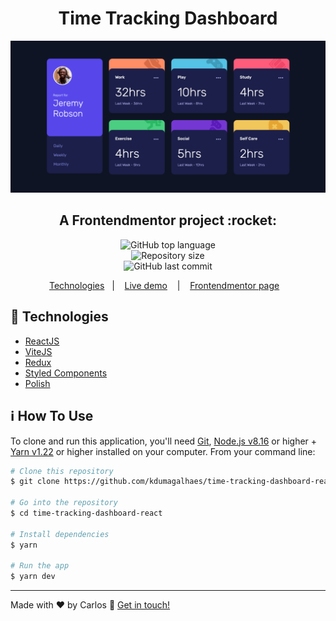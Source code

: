 <h1 align="center">
    Time Tracking Dashboard
</h1>

<img alt="screencapture" src="src/img/screencapture.webp">

<h2 align="center">
    A Frontendmentor project :rocket:
</h2>
<p align="center">
  <img alt="GitHub top language" src="https://img.shields.io/github/languages/top/kdumagalhaes/time-tracking-dashboard-react">
  <br />
  <img alt="Repository size" src="https://img.shields.io/github/repo-size/kdumagalhaes/time-tracking-dashboard-react">
  <br />
    <img alt="GitHub last commit" src="https://img.shields.io/github/last-commit/kdumagalhaes/time-tracking-dashboard-react">
</p>

<p align="center">
  <a href="#rocket-technologies">Technologies</a>&nbsp;&nbsp;&nbsp;|&nbsp;&nbsp;&nbsp;
    <a href="https://time-tracking-dashboard-react-ochre.vercel.app/" target="_blank">Live demo</a>&nbsp;
    &nbsp;&nbsp;|&nbsp;&nbsp;&nbsp;
    <a href="https://www.frontendmentor.io/challenges/time-tracking-dashboard-UIQ7167Jw/hub/time-tracking-dashboard-using-react-typescript-95AHn4jKr" target="_blank">Frontendmentor page</a>&nbsp;&nbsp;&nbsp;
</p>

## :rocket: Technologies

- [ReactJS](https://reactjs.org/)
- [ViteJS](https://vitejs.dev/)
- [Redux](https://redux.js.org/)
- [Styled Components](https://styled-components.com/)
- [Polish](https://polished.js.org/)

## :information_source: How To Use

To clone and run this application, you'll need [Git](https://git-scm.com), [Node.js v8.16][nodejs] or higher + [Yarn v1.22][yarn] or higher installed on your computer. From your command line:

```bash
# Clone this repository
$ git clone https://github.com/kdumagalhaes/time-tracking-dashboard-react.git

# Go into the repository
$ cd time-tracking-dashboard-react

# Install dependencies
$ yarn

# Run the app
$ yarn dev

```

---

Made with ♥ by Carlos :wave: [Get in touch!](https://www.linkedin.com/in/kdumagalhaes/)

[nodejs]: https://nodejs.org/
[yarn]: https://yarnpkg.com/
[vc]: https://code.visualstudio.com/
[vceditconfig]: https://marketplace.visualstudio.com/items?itemName=EditorConfig.EditorConfig
[vceslint]: https://marketplace.visualstudio.com/items?itemName=dbaeumer.vscode-eslint
